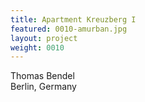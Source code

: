 ```yaml
---
title: Apartment Kreuzberg I
featured: 0010-amurban.jpg
layout: project
weight: 0010
---
```


Thomas Bendel  
Berlin, Germany
